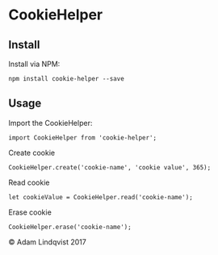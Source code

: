 # CookieHelper

## Install

Install via NPM:

`npm install cookie-helper --save`

## Usage


Import the CookieHelper:

`import CookieHelper from 'cookie-helper';`

Create cookie

`CookieHelper.create('cookie-name', 'cookie value', 365);`

Read cookie

`let cookieValue = CookieHelper.read('cookie-name');`

Erase cookie

`CookieHelper.erase('cookie-name');`

&copy; Adam Lindqvist 2017
